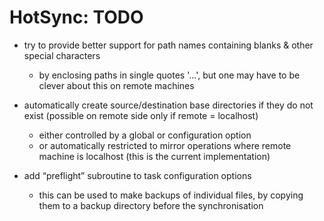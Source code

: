# HotSync: TODO

- try to provide better support for path names containing blanks & other special characters
  - by enclosing paths in single quotes '...', but one may have to be clever about this on remote machines

- automatically create source/destination base directories if they do not exist (possible on remote side only if remote = localhost)
   - either controlled by a global or configuration option
   - or automatically restricted to mirror operations where remote machine is localhost (this is the current implementation)

- add “preflight” subroutine to task configuration options
   - this can be used to make backups of individual files, by copying them to a backup directory before the synchronisation
